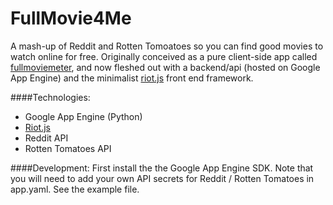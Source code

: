FullMovie4Me
==============
A mash-up of Reddit and Rotten Tomoatoes so you can find good movies to watch online for free. Originally conceived as a pure client-side app called [fullmoviemeter](https://github.com/nathanallen/fullmoviemeter), and now fleshed out with a backend/api (hosted on Google App Engine) and the minimalist [riot.js](https://muut.com/riotjs/) front end framework.

####Technologies:
* Google App Engine (Python)
* [Riot.js](https://muut.com/riotjs/)
* Reddit API
* Rotten Tomatoes API

####Development:
First install the the Google App Engine SDK.
Note that you will need to add your own API secrets for Reddit / Rotten Tomatoes in app.yaml. See the example file.